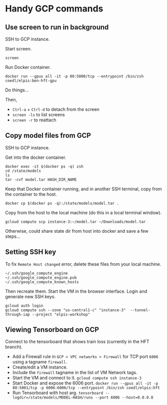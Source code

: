 # Handy GCP commands


## Use screen to run in background 

SSH to GCP instance.

Start screen.
```
screen
```

Run Docker container.
```
docker run --gpus all -it -p 80:5000/tcp --entrypoint /bin/zsh coedl/elpis:ben-hft-gpu
```

Do things...

Then,  
* `Ctrl-a` + `Ctrl-d` to detach from the screen  
* `screen -ls` to list screens  
* `screen -r` to reattach  


## Copy model files from GCP

SSH to GCP instance.  

Get into the docker container.
```
docker exec -it $(docker ps -q) zsh
cd /state/models
ls
tar -cvf model.tar HASH_DIR_NAME
```

Keep that Docker container running, and in another SSH terminal, copy from the container to the host.
```
docker cp $(docker ps -q):/state/models/model.tar .
```

Copy from the host to the local machine (do this in a local terminal window).
```
gcloud compute scp instance-3:~/model.tar ~/Downloads/model.tar
```

Otherwise, could share state dir from host into docker and save a few steps...



## Setting SSH key

To fix `Remote Host changed` error, delete these files from your local machine.
```shell
~/.ssh/google_compute_engine
~/.ssh/google_compute_engine.pub
~/.ssh/google_compute_known_hosts
```

Then recreate them. Start the VM in the browser interface. Login and generate new SSH keys.
```shell
gcloud auth login
gcloud compute ssh --zone "us-central1-c" "instance-3"  --tunnel-through-iap --project "elpis-workshop"
``` 



## Viewing Tensorboard on GCP

Connect to the tensorboard that shows train loss (currently in the HFT branch).

* Add a Firewall rule in `GCP > VPC networks > Firewall` for TCP port `6006` using a tagname `firewall`.
* Create/edit a VM instance.
* Include the `firewall` tagname in the list of VM Network tags.
* Start the VM and connect to it. `gcloud compute ssh instance-3`
* Start Docker and expose the 6006 port. `docker run --gpus all -it -p 80:5001/tcp -p 6006:6006/tcp --entrypoint /bin/zsh coedl/elpis:hft`
* Run Tensorboard with host arg. `tensorboard --logdir=/state/models/MODEL-HASH/runs --port 6006 --host=0.0.0.0`
